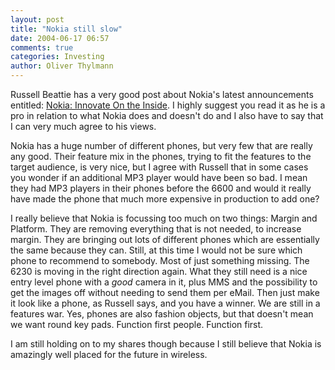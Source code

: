```yaml
---
layout: post
title: "Nokia still slow"
date: 2004-06-17 06:57
comments: true
categories: Investing
author: Oliver Thylmann
---
```



Russell Beattie has a very good post about Nokia's latest announcements entitled: [Nokia: Innovate On the Inside](http://www.russellbeattie.com/notebook/1007881.html). I highly suggest you read it as he is a pro in relation to what Nokia does and doesn't do and I also have to say that I can very much agree to his views.

Nokia has a huge number of different phones, but very few that are really any good. Their feature mix in the phones, trying to fit the features to the target audience, is very nice, but I agree with Russell that in some cases you wonder if an additional MP3 player would have been so bad. I mean they had MP3 players in their phones before the 6600 and would it really have made the phone that much more expensive in production to add one?

I really believe that Nokia is focussing too much on two things: Margin and Platform. They are removing everything that is not needed, to increase margin. They are bringing out lots of different phones which are essentially the same because they can. Still, at this time I would not be sure which phone to recommend to somebody. Most of just something missing. The 6230 is moving in the right direction again. What they still need is a nice entry level phone with a _good_ camera in it, plus MMS and the possibility to get the images off without needing to send them per eMail. Then just make it look like a phone, as Russell says, and you have a winner. We are still in a features war. Yes, phones are also fashion objects, but that doesn't mean we want round key pads. Function first people. Function first.

I am still holding on to my shares though because I still believe that Nokia is amazingly well placed for the future in wireless.


